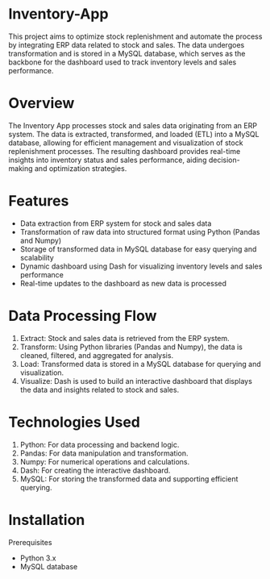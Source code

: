 # Inventory-App
This project aims to optimize stock replenishment and automate the process by integrating ERP data related to stock and sales. The data undergoes transformation and is stored in a MySQL database, which serves as the backbone for the dashboard used to track inventory levels and sales performance.

# Overview
The Inventory App processes stock and sales data originating from an ERP system. The data is extracted, transformed, and loaded (ETL) into a MySQL database, allowing for efficient management and visualization of stock replenishment processes. The resulting dashboard provides real-time insights into inventory status and sales performance, aiding decision-making and optimization strategies.

# Features
* Data extraction from ERP system for stock and sales data
* Transformation of raw data into structured format using Python (Pandas and Numpy)
* Storage of transformed data in MySQL database for easy querying and scalability
* Dynamic dashboard using Dash for visualizing inventory levels and sales performance
* Real-time updates to the dashboard as new data is processed

# Data Processing Flow
1. Extract: Stock and sales data is retrieved from the ERP system.
2. Transform: Using Python libraries (Pandas and Numpy), the data is cleaned, filtered, and aggregated for analysis.
3. Load: Transformed data is stored in a MySQL database for querying and visualization.
4. Visualize: Dash is used to build an interactive dashboard that displays the data and insights related to stock and sales.

# Technologies Used
1. Python: For data processing and backend logic.
2. Pandas: For data manipulation and transformation.
3. Numpy: For numerical operations and calculations.
4. Dash: For creating the interactive dashboard.
5. MySQL: For storing the transformed data and supporting efficient querying.

# Installation
Prerequisites
* Python 3.x
* MySQL database
